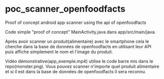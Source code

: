 # poc_scanner_openfoodfacts
Proof of concept android app scanner using the api of openfoodfacts

Code simple "proof of concept" MainActivity.java dans app/src/main/java.

Après avoir scanner un produit(alimentaire) avec le smartphone cela le cherche dans la base de données de openfoodfacts en utilisant leur API 
puis affiche simplement le nom et l'image du produit.

Vidéo démonstrative(app_exemple.mp4) utilise le code barre mis dans le repo(monster.png).
Vous pouvez scanner n'importe quel produit alimentaire et si il est dans la base de données de openfoodfacts il sera reconnu.
